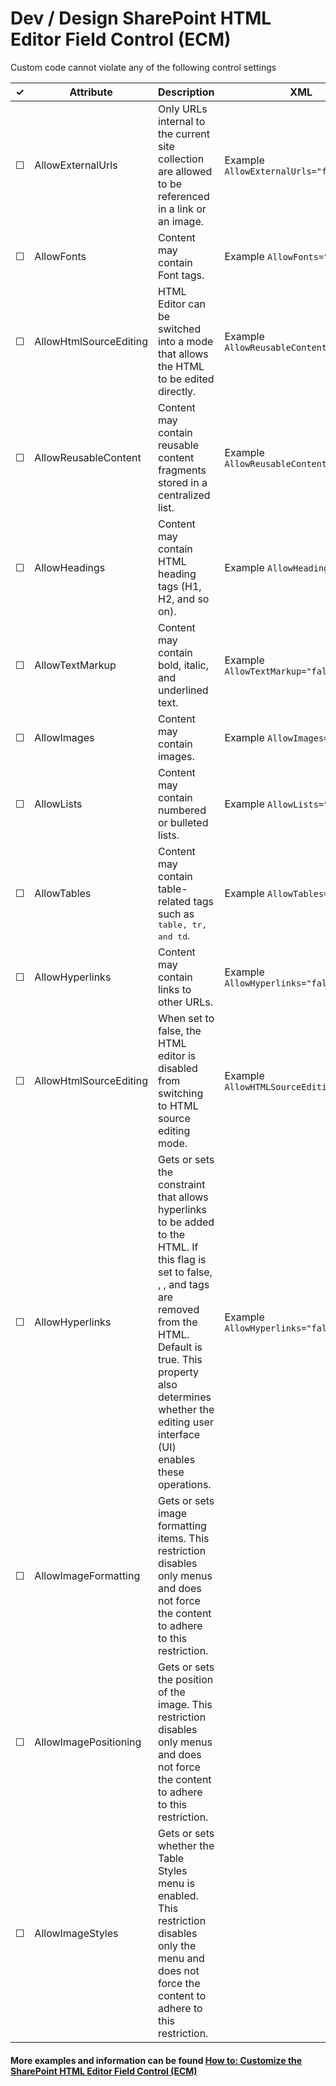 # Dev / Design SharePoint HTML Editor Field Control (ECM)

Custom code cannot violate any of the following control settings
<table>
  <thead>
    <tr>
      <th scope="col">&#10003;</th>
      <th scope="col">Attribute</th>
      <th scope="col">Description</th>
      <th scope="col">XML</th>
     </tr>
  </thead>
  <tr>
    <td>&#9744;</td>
    <td>AllowExternalUrls</td>
    <td>Only URLs internal to the current site collection are allowed to be referenced in a link or an image.</td>
    <td>Example <code>AllowExternalUrls="false"</code></td>
  </tr>
  <tr>
    <td>&#9744;</td>
    <td>AllowFonts</td>
    <td>Content may contain Font tags.</td>
    <td>Example <code>AllowFonts="true"</code></td>
  </tr>
  <tr>
    <!-- not dev-specific -->
    <td>&#9744;</td>
    <td>AllowHtmlSourceEditing</td>
    <td>HTML Editor can be switched into a mode that allows the HTML to be edited directly.</td>
    <td>Example <code>AllowReusableContent="false"</code></td>
  </tr>
  <tr>
    <td>&#9744;</td>
    <td>AllowReusableContent</td>
    <td>Content may contain reusable content fragments stored in a centralized list.</td>
    <td>Example <code>AllowReusableContent="false"</code></td>
  </tr>
  <tr>
    <td>&#9744;</td>
    <td>AllowHeadings</td>
    <td>Content may contain HTML heading tags (H1, H2, and so on).</td>
    <td>Example <code>AllowHeadings="false"</code></td>
  </tr>
  <tr>
    <td>&#9744;</td>
    <td>AllowTextMarkup</td>
    <td>Content may contain bold, italic, and underlined text.</td>
    <td>Example <code>AllowTextMarkup="false"</code></td>
  </tr>
  <tr>
    <td>&#9744;</td>
    <td>AllowImages</td>
    <td>Content may contain images.</td>
    <td>Example <code>AllowImages="false"</code></td>
  </tr>
  <tr>
    <td>&#9744;</td>
    <td>AllowLists</td>
    <td>Content may contain numbered or bulleted lists.</td>
    <td>Example <code>AllowLists="false"</code></td>
  </tr>
  <tr>
    <td>&#9744;</td>
    <td>AllowTables</td>
    <td>Content may contain table-related tags such as <samp> table, tr, and td</samp>.</td>
    <td>Example <code>AllowTables="false"</code></td>
  </tr>
  <tr>
    <td>&#9744;</td>
    <td>AllowHyperlinks</td>
    <td>Content may contain links to other URLs.</td>
    <td>Example <code>AllowHyperlinks="false"</code></td>
  </tr>
  <tr>
    <td>&#9744;</td>
    <td>AllowHtmlSourceEditing</td>
    <td>When set to false, the HTML editor is disabled from switching to HTML source editing mode.</td>
    <td>Example <code>AllowHTMLSourceEditing="false"</code></td>
  </tr>
  <tr>
    <td>&#9744;</td>
    <td>AllowHyperlinks</td>
    <td>Gets or sets the constraint that allows hyperlinks to be added to the HTML. If this flag is set to false, <A>, <AREA>, and <MAP> tags are removed from the HTML. Default is true. This property also determines whether the editing user interface (UI) enables these operations.</td>
    <td>Example <code>AllowHyperlinks="false"</code></td>
  </tr>
  <tr>
    <td>&#9744;</td>
    <td>AllowImageFormatting</td>
    <td>Gets or sets image formatting items. This restriction disables only menus and does not force the content to adhere to this restriction.</td>
    <td></td>
  </tr>
  <tr>
    <td>&#9744;</td>
    <td>AllowImagePositioning</td>
    <td>Gets or sets the position of the image. This restriction disables only menus and does not force the content to adhere to this restriction.</td>
    <td></td>
  </tr>
  <tr>
    <td>&#9744;</td>
    <td>AllowImageStyles</td>
    <td>Gets or sets whether the Table Styles menu is enabled. This restriction disables only the menu and does not force the content to adhere to this restriction.</td>
    <td></td>
  </tr>
</table>

#### More examples and information can be found [How to: Customize the SharePoint HTML Editor Field Control (ECM)](https://docs.microsoft.com/en-us/previous-versions/office/developer/sharepoint-2010/ms561507(v%3doffice.14))
